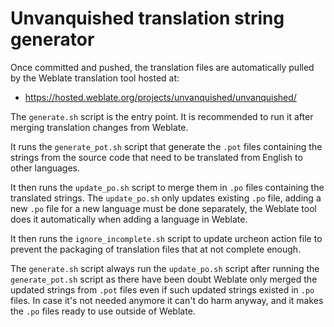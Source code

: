 # Unvanquished translation string generator

Once committed and pushed, the translation files are automatically pulled by
the Weblate translation tool hosted at:

- https://hosted.weblate.org/projects/unvanquished/unvanquished/

The `generate.sh` script is the entry point. It is recommended to run it after
merging translation changes from Weblate.

It runs the `generate_pot.sh` script that generate the `.pot` files containing
the strings from the source code that need to be translated from English to
other languages.

It then runs the `update_po.sh` script to merge them in `.po` files containing
the translated strings. The `update_po.sh` only updates existing `.po` file,
adding a new `.po` file for a new language must be done separately, the Weblate
tool does it automatically when adding a language in Weblate.

It then runs the `ignore_incomplete.sh` script to update urcheon action file
to prevent the packaging of translation files that at not complete enough.

The `generate.sh` script always run the `update_po.sh` script after running
the `generate_pot.sh` script as there have been doubt Weblate only merged
the updated strings from `.pot` files even if such updated strings existed
in `.po` files. In case it's not needed anymore it can't do harm anyway, and
it makes the `.po` files ready to use outside of Weblate.
